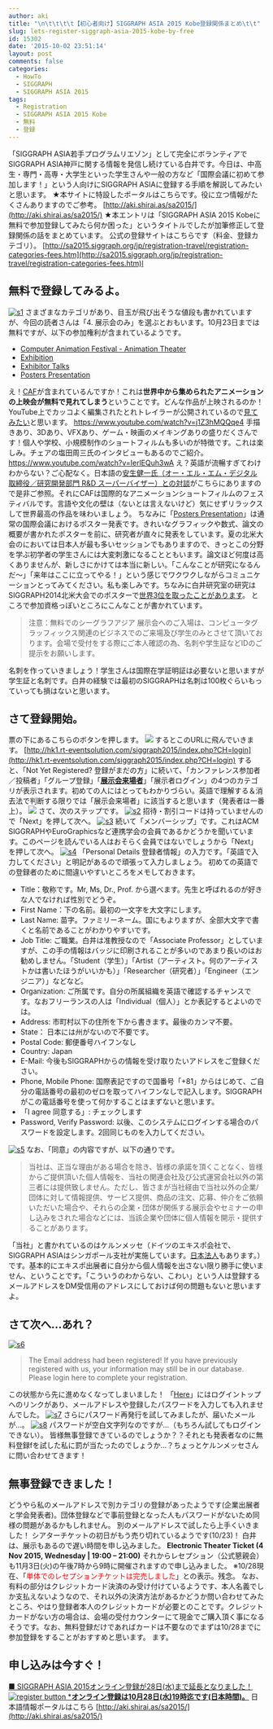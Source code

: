 ```yaml
---
author: aki
title: "\n\t\t\t\t【初心者向け】SIGGRAPH ASIA 2015 Kobe登録関係まとめ\t\t"
slug: lets-register-siggraph-asia-2015-kobe-by-free
id: 15302
date: '2015-10-02 23:51:14'
layout: post
comments: false
categories:
  - HowTo
  - SIGGRAPH
  - SIGGRAPH ASIA 2015
tags:
  - Registration
  - SIGGRAPH ASIA 2015 Kobe
  - 無料
  - 登録
---
```


「SIGGRAPH ASIA若手プログラムリエゾン」として完全にボランティアでSIGGRAPH ASIA神戸に関する情報を発信し続けている白井です。今日は、中高生・専門・高専・大学生といった学生さんや一般の方など「国際会議に初めて参加します！」という人向けにSIGGRAPH ASIAに登録する手順を解説してみたいと思います。 ★本サイトに特設したポータルはこちらです。役に立つ情報がたくさんありますのでご参考。 [http://aki.shirai.as/sa2015/](http://aki.shirai.as/sa2015/) ★本エントリは「SIGGRAPH ASIA 2015 Kobeに無料で参加登録してみたら何か困った」というタイトルでしたが加筆修正して登録関係の話をまとめています。 公式の登録サイトはこちらです（料金、登録カテゴリ）。 [http://sa2015.siggraph.org/jp/registration-travel/registration-categories-fees.htm](http://sa2015.siggraph.org/jp/registration-travel/registration-categories-fees.htm)l

## 無料で登録してみるよ。

[![s1](https://aki.shirai.as/wp-content/uploads/2015/10/s1.png)](http://aki.shirai.as/2015/10/lets-register-siggraph-asia-2015-kobe-by-free/s1/) さまざまなカテゴリがあり、目玉が飛び出そうな値段も書かれていますが、今回の読者さんは「4\. 展示会のみ」を選ぶとおもいます。10月23日までは無料ですが、以下の参加権利が含まれているようです。

*   [Computer Animation Festival - Animation Theater](http://sa2015.siggraph.org/jp/attendees/computer-animation-festival.html)
*   [Exhibition](http://sa2015.siggraph.org/jp/attendees/exhibition.html)
*   [Exhibitor Talks](http://sa2015.siggraph.org/jp/attendees/exhibitor-talks-and-sessions.html)
*   [Posters Presentation](http://sa2015.siggraph.org/jp/attendees/posters-presentation.html)

え！[CAF](http://sa2015.siggraph.org/jp/attendees/computer-animation-festival.html)が含まれているんですか！これは**世界中から集められたアニメーションの上映会が無料で見れてしまう**ということです。どんな作品が上映されるのか！YouTube上でカッコよく編集されたとれトレイラーが公開されているので[見てみたい](https://www.youtube.com/watch?v=j1Z3hMQQqe4)と思います。 https://www.youtube.com/watch?v=j1Z3hMQQqe4 手描きあり、3Dあり、VFXあり、ゲーム・映画のメイキングありの盛りだくさんです！個人や学校、小規模制作のショートフィルムも多いのが特徴です。これは楽しみ。チェアの塩田周三氏のインタビューもあるのでご紹介。 https://www.youtube.com/watch?v=IerlEQuh3wA え？英語が流暢すぎてわけわからない？ご心配なく。日本語の[安生健一氏（オー・エル・エム・デジタル 取締役／研究開発部門 R&D スーパーバイザー）との対談](http://cgworld.jp/interview/201505-sigasia2015prmtn.html)がこちらにありますので是非ご参照。それにCAFは国際的なアニメーションショートフィルムのフェスティバルです。言語や文化の壁は（ないとは言えないけど）気にせずリラックスして世界最高の作品を味わいましょう。 ちなみに「[Posters Presentation](http://sa2015.siggraph.org/jp/attendees/posters-presentation.html)」は通常の国際会議におけるポスター発表です。きれいなグラフィックや数式、論文の概要が書かれたポスターを前に、研究者が直々に発表をしています。夏の北米大会のにおいては日本人が最も多いセッションでもありますので、きっとこの分野を学ぶ初学者の学生さんには大変刺激になることともいます。論文ほど何度は高くありませんが、新しさにかけては本当に新しい。「こんなことが研究になるんだ～」「来年はここに立ってやる！」という感じでワクワクしながらコミュニケーションとってみてください。私も楽しみです。ちなみに白井研究室の研究はSIGGRAPH2014北米大会でのポスターで[世界3位を取ったことがあります](http://blog.shirai.la/blog/2014/08/siggraph2014-src/)。 ところで参加資格っぽいところにこんなことが書かれています。

> 注意：無料でのシーグラフアジア 展示会へのご入場は、コンピュータグラッフィックス関連のビジネスでのご来場及び学生のみとさせて頂いております。会場で受付をする際にご本人確認の為、名刺や学生証などIDのご提示をお願いします。

名刺を作っていきましょう！学生さんは国際在学証明証は必要ないと思いますが学生証と名刺です。白井の経験では最初のSIGGRAPHは名刺は100枚ぐらいもっていっても損はないと思います。

## さて登録開始。

票の下にあるこちらのボタンを押します。 [![](http://aki.shirai.as//HLIC/38ff847f4fcc813bdfa7959896ca145b.png)](http://hk1.rt-eventsolution.com/siggraph2015/index.php?CH=login) するとこのURLに飛んでいきます。 [http://hk1.rt-eventsolution.com/siggraph2015/index.php?CH=login](http://hk1.rt-eventsolution.com/siggraph2015/index.php?CH=login) すると、「Not Yet Registered? 登録がまだの方」に続いて、「カンファレンス参加者／投稿者」「グループ登録」「**[展示会来場者](http://hk1.rt-eventsolution.com/siggraph2015/index.php?CH=invitation&src=login&type=Exhibition_Visitor)**」「展示者ログイン」の4つのカテゴリが表示されます。初めての人にはとってもわかりづらい。英語で理解する＆消去法で判断する限りでは「展示会来場者」に該当すると思います（発表者は一番上）。 [![](http://aki.shirai.as//HLIC/21a971d07e7432441f14e2647325b43d.png)](http://hk1.rt-eventsolution.com/siggraph2015/index.php?CH=invitation&src=login&type=Exhibition_Visitor) さて、次のステップです。 [![s2](https://aki.shirai.as/wp-content/uploads/2015/10/s2-300x170.png)](http://aki.shirai.as/2015/10/lets-register-siggraph-asia-2015-kobe-by-free/s2/) 招待・割引コードは持っていませんので「Next」を押して次へ。 [![s3](https://aki.shirai.as/wp-content/uploads/2015/10/s3-300x254.png)](http://aki.shirai.as/2015/10/lets-register-siggraph-asia-2015-kobe-by-free/s3-2/) 続いて「メンバーシップ」です。これはACM SIGGRAPHやEuroGraphicsなど連携学会の会員であるかどうかを聞いています。このページを読んでいる人はおそらく会員ではないでしょうから「Next」を押して次へ。 [![s4](https://aki.shirai.as/wp-content/uploads/2015/10/s4.png)](http://aki.shirai.as/2015/10/lets-register-siggraph-asia-2015-kobe-by-free/s4-2/) 「Personal Details 登録者情報」の入力です。「英語で入力してください」と明記があるので頑張って入力しましょう。 初めての英語での登録者のために間違いやすいところをメモしておきます。

*   Title：敬称です。Mr, Ms, Dr., Prof. から選べます。先生と呼ばれるのが好きな人でなければ性別でどうぞ。
*   First Name：下の名前。最初の一文字を大文字にします。
*   Last Name: 苗字。ファミリーネーム。国にもよりますが、全部大文字で書くと名前であることがわかりやすいです。
*   Job Title: ご職業。白井は准教授なので「Associate Professor」としていますが、この手の情報はバッジに印刷されることが多いのであまり長いのはお勧めしません。「Student（学生）」「Artist（アーティスト。何のアーティストかは書いたほうがいいかも）」「Researcher（研究者）」「Engineer（エンジニア）」などなど。
*   Organization: ご所属です。自分の所属組織を英語で確認するチャンスです。なおフリーランスの人は「Individual（個人）」とか表記するとよいのでは。
*   Address: 市町村以下の住所を下から書きます。最後のカンマ不要。
*   State： 日本には州がないので不要です。
*   Postal Code: 郵便番号ハイフンなし
*   Country: Japan
*   E-Mail: 今後もSIGGRAPHからの情報を受け取りたいアドレスをご登録ください。
*   Phone, Mobile Phone: 国際表記ですので国番号「+81」からはじめて、ご自分の電話番号の最初のゼロを取ってハイフンなしで記入します。SIGGRAPHがこの電話番号を使って何かすることはまずないと思います。
*   「I agree 同意する」: チェックします
*   Password, Verify Password: 以後、このシステムにログインする場合のパスワードを設定します。2回同じものを入力してください。

[![s5](https://aki.shirai.as/wp-content/uploads/2015/10/s5.png)](http://aki.shirai.as/2015/10/lets-register-siggraph-asia-2015-kobe-by-free/s5-2/) なお、「同意」の内容ですが、以下の通りです。

> 当社は、正当な理由がある場合を除き、皆様の承諾を頂くことなく、皆様からご提供頂いた個人情報を、当社の関連会社及び公式運営会社以外の第三者には提供致しません。ただし、皆さまが当社経由で当社以外の企業/団体に対して情報提供、サービス提供、商品の注文、応募、仲介をご依頼いただいた場合や、それらの企業・団体が関係する展示会やセミナーの申し込みをされた場合などには、当該企業や団体に個人情報を開示・提供することがあります。

「当社」と書かれているのはケルンメッセ（ドイツのエキスポ会社で、SIGGRAPH ASIAはシンガポール支社が実施しています。[日本法人](https://www.koelnmesse.jp/company/info/index.html)もあります。）です。基本的にエキスポ出展者に自分から個人情報を出さない限り勝手に使いません、ということです。「こういうのわからない、こわい」という人は登録するメールアドレスをDM受信用のアドレスにしておけば何の問題もないと思いますよ。

## さて次へ…あれ？

[![s6](https://aki.shirai.as/wp-content/uploads/2015/10/s6.png)](http://aki.shirai.as/2015/10/lets-register-siggraph-asia-2015-kobe-by-free/s6-2/)

> The Email address had been registered! If you have previously registered with us, your information may still be in our database. Please login here to complete your registration.

この状態から先に進めなくなってしまいました！ 「[Here](http://hk1.rt-eventsolution.com/siggraph2015/index.php?CH=login&src=personal_info)」にはログイントップへのリンクがあり、メールアドレスや登録したパスワードを入力しても入れませんでした。 [![s7](https://aki.shirai.as/wp-content/uploads/2015/10/s7-290x300.png)](http://aki.shirai.as/2015/10/lets-register-siggraph-asia-2015-kobe-by-free/s7/) さらにパスワード再発行を試してみましたが、届いたメールが…。 [![s8](https://aki.shirai.as/wp-content/uploads/2015/10/s8-300x136.png)](http://aki.shirai.as/2015/10/lets-register-siggraph-asia-2015-kobe-by-free/s8-2/) パスワードが空白文字列なのですが…（もちろん試してもログインできない）。 皆様無事登録できているのでしょうか？？それとも発表者なのに無料登録fを試した私に罰が当たったのでしょうか…？ちょっとケルンメッセさんに問い合わせてきます！

## 無事登録できました！

どうやら私のメールアドレスで別カテゴリの登録があったようです(企業出展者と学会発表者)。団体登録などで事前登録となった人もパスワードがないため同様の問題があるかもしれません。 別のメールアドレスで試したら上手くいきました！ シアターチケットの初日がもう売り切れているようです(10/23)！ 白井は、展示もあるので遅い時間を申し込みました。 **Electronic Theater Ticket (4 Nov 2015, Wednesday | 19:00 – 21:00)** それからレセプション（公式懇親会）も11月3日(火)の午後7時から9時に開催されますので申し込みました。 ※10/28現在、「<span style="color: #ff0000;">単体でのレセプションチケットは完売しました</span>」との表示。残念。 なお、有料の部分はクレジットカード決済のみ受け付けているようです、本人名義でしか支払えないようなので、それ以外の決済方法があるかどうか問い合わせてみたところ、やはり登録者本人のクレジットカードが必要とのことです。クレジットカードがない方の場合は、会場の受付カウンターにて現金でご購入頂く事になるそうです。なお、無料登録だけであればカードは不要なのでまずは10/28までに参加登録をすることがおすすめと思います。 ます。

## 申し込みは今すぐ！

[■ SIGGRAPH ASIA 2015オンライン登録が28日(水)まで延長となりました！](http://aki.shirai.as/2015/10/siggraph-asia-2015-extend/) [![register button](http://aki.shirai.as//HLIC/38ff847f4fcc813bdfa7959896ca145b.png) ***オンライン登録は10月28日(水)19時迄です(日本時間)。**](http://sa2015.siggraph.org/registration) 日本語情報ポータルはこちら [http://aki.shirai.as/sa2015/](http://aki.shirai.as/sa2015/)